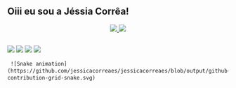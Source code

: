 ## Oiii eu sou a Jéssia Corrêa!
<div align="center">
  <a href="https://github.com/jessicacorreaes">
  <img height="180em" src="https://github-readme-stats.vercel.app/api?username=jessicacorreaes&show_icons=true&theme=great-gatsby&include_all_commits=true&count_private=true"/>
  <img height="180em" src="https://github-readme-stats.vercel.app/api/top-langs/?username=jessicacorreaes&layout=compact&langs_count=7&theme=great-gatsby"/>
</div>                                                           

  
  ##
 
<div> 
  <a href="https://www.youtube.com/jccrochet" target="_blank"><img src="https://img.shields.io/badge/YouTube-FF0000?style=for-the-badge&logo=youtube&logoColor=white" target="_blank"></a>
  <a href="https://instagram.com/jc_crochet" target="_blank"><img src="https://img.shields.io/badge/-Instagram-%23E4405F?style=for-the-badge&logo=instagram&logoColor=white" target="_blank"></a>
  <a href = "mailto:jessicacorreaes@gmail.com"><img src="https://img.shields.io/badge/-Gmail-%23333?style=for-the-badge&logo=gmail&logoColor=white" target="_blank"></a>
  <a href="https://www.linkedin.com/jessicacorreaes" target="_blank"><img src="https://img.shields.io/badge/-LinkedIn-%230077B5?style=for-the-badge&logo=linkedin&logoColor=white" target="_blank"></a> 
 
     ![Snake animation](https://github.com/jessicacorreaes/jessicacorreaes/blob/output/github-contribution-grid-snake.svg)
</div>
